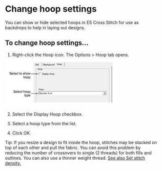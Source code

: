 # Change hoop settings

You can show or hide selected hoops in ES Cross Stitch for use as backdrops to help in laying out designs.

## To change hoop settings...

1. Right-click the Hoop icon. The Options > Hoop tab opens.

![cross-stitch_essentials00021.png](assets/cross-stitch_essentials00021.png)

2. Select the Display Hoop checkbox.

3. Select a hoop type from the list.

4. Click OK.

Tip: If you resize a design to fit inside the hoop, stitches may be stacked on top of each other and pull the fabric. You can avoid this problem by reducing the number of crossovers to single (2 threads) for both fills and outlines. You can also use a thinner weight thread. [See also Set stitch density.](../cross-stitch_digitizing/Set_stitch_density)
